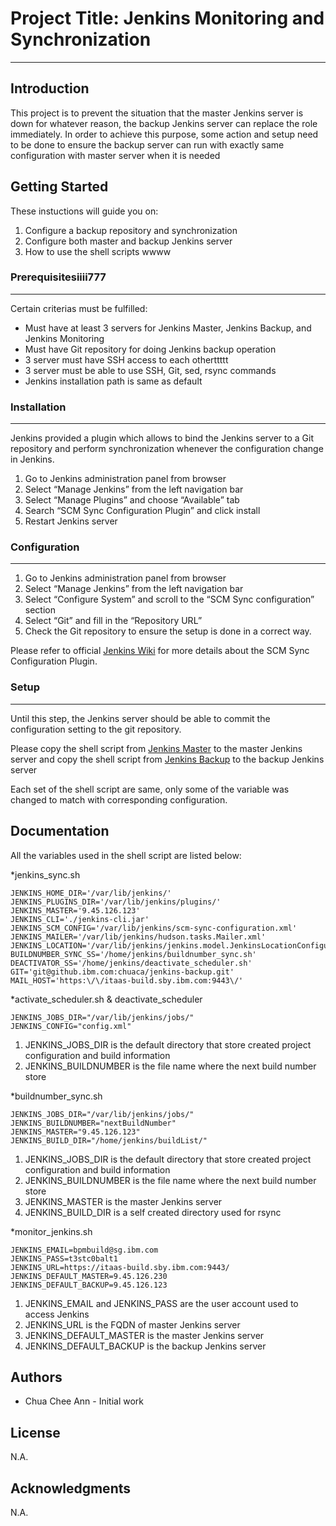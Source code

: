 # Project Title: Jenkins Monitoring and Synchronization
---
## Introduction
This project is to prevent the situation that the master Jenkins server is down for whatever reason, the backup Jenkins server can replace the role immediately.
In order to achieve this purpose, some action and setup need to be done to ensure the backup server can run with exactly same configuration with master server when it is needed

## Getting Started
These instuctions will guide you on:
1. Configure a backup repository and synchronization
2. Configure both master and backup Jenkins server 
3. How to use the shell scripts
wwww
### Prerequisitesiiii777
---
Certain criterias must be fulfilled:
- Must have at least 3 servers for Jenkins Master, Jenkins Backup, and Jenkins Monitoring
- Must have Git repository for doing Jenkins backup operation
- 3 server must have SSH access to each otherttttt
- 3 server must be able to use SSH, Git, sed, rsync commands
- Jenkins installation path is same as default

### Installation
---
Jenkins provided a plugin which allows to bind the Jenkins server to a Git repository and perform synchronization whenever the configuration change in Jenkins.

1. Go to Jenkins administration panel from browser
2. Select “Manage Jenkins” from the left navigation bar
3. Select “Manage Plugins” and choose “Available” tab
4. Search “SCM Sync Configuration Plugin” and click install
5. Restart Jenkins server

### Configuration
---
1. Go to Jenkins administration panel from browser
2. Select “Manage Jenkins” from the left navigation bar
3. Select “Configure System” and scroll to the “SCM Sync configuration” section
4. Select “Git” and fill in the “Repository URL”
5. Check the Git repository to ensure the setup is done in a correct way. 

Please refer to official [Jenkins Wiki][jenkins_scm_sync_wiki] for more details about the SCM Sync Configuration Plugin.

### Setup
---
Until this step, the Jenkins server should be able to commit the configuration setting to the git repository.

Please copy the shell script from [Jenkins Master][jenkins_master_shellscript] to the master Jenkins server and 
copy the shell script from [Jenkins Backup][jenkins_backup_shellscript] to the backup Jenkins server

Each set of the shell script are same, only some of the variable was changed to match with corresponding configuration.


## Documentation
All the variables used in the shell script are listed below:

*jenkins_sync.sh
```
JENKINS_HOME_DIR='/var/lib/jenkins/'
JENKINS_PLUGINS_DIR='/var/lib/jenkins/plugins/'
JENKINS_MASTER='9.45.126.123'
JENKINS_CLI='./jenkins-cli.jar'
JENKINS_SCM_CONFIG='/var/lib/jenkins/scm-sync-configuration.xml'
JENKINS_MAILER='/var/lib/jenkins/hudson.tasks.Mailer.xml'
JENKINS_LOCATION='/var/lib/jenkins/jenkins.model.JenkinsLocationConfiguration.xml'
BUILDNUMBER_SYNC_SS='/home/jenkins/buildnumber_sync.sh'
DEACTIVATOR_SS='/home/jenkins/deactivate_scheduler.sh'
GIT='git@github.ibm.com:chuaca/jenkins-backup.git'
MAIL_HOST='https:\/\/itaas-build.sby.ibm.com:9443\/'
```

*activate_scheduler.sh & deactivate_scheduler
```
JENKINS_JOBS_DIR="/var/lib/jenkins/jobs/"
JENKINS_CONFIG="config.xml"
```
1. JENKINS_JOBS_DIR is the default directory that store created project configuration and build information
2. JENKINS_BUILDNUMBER is the file name where the next build number store

*buildnumber_sync.sh
```
JENKINS_JOBS_DIR="/var/lib/jenkins/jobs/"
JENKINS_BUILDNUMBER="nextBuildNumber"
JENKINS_MASTER="9.45.126.123"
JENKINS_BUILD_DIR="/home/jenkins/buildList/"
```
1. JENKINS_JOBS_DIR is the default directory that store created project configuration and build information
2. JENKINS_BUILDNUMBER is the file name where the next build number store
3. JENKINS_MASTER is the master Jenkins server
4. JENKINS_BUILD_DIR is a self created directory used for rsync 


*monitor_jenkins.sh
```
JENKINS_EMAIL=bpmbuild@sg.ibm.com
JENKINS_PASS=t3stc0balt1
JENKINS_URL=https://itaas-build.sby.ibm.com:9443/
JENKINS_DEFAULT_MASTER=9.45.126.230
JENKINS_DEFAULT_BACKUP=9.45.126.123
```
1. JENKINS_EMAIL and JENKINS_PASS are the user account used to access Jenkins
2. JENKINS_URL is the FQDN of master Jenkins server
3. JENKINS_DEFAULT_MASTER is the master Jenkins server
4. JENKINS_DEFAULT_BACKUP is the backup Jenkins server

## Authors
* Chua Chee Ann - Initial work

## License
N.A.

## Acknowledgments
N.A.


[jenkins_scm_sync_wiki]: <https://wiki.jenkins.io/display/JENKINS/SCM+Sync+configuration+plugin>
[jenkins_master_shellscript]:<https://github.ibm.com/gts-sla/jenkins-monitoring/tree/master/Jenkins-Master>
[jenkins_backup_shellscript]:<https://github.ibm.com/gts-sla/jenkins-monitoring/tree/master/Jenkins-Backup>


